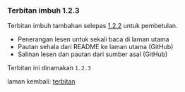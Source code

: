 ---
---

### Terbitan imbuh 1.2.3

Terbitan imbuh tambahan selepas [1.2.2][1] untuk pembetulan.

* Penerangan lesen untuk sekali baca di laman utama
* Pautan sehala dari README ke laman utama (GitHub)
* Salinan lesen dan pautan dari sumber asal (GitHub)

Terbitan ini dinamakan `1.2.3`

laman kembali: [terbitan][0]

  [0]: index.md
  [1]: 1.2.2.md
